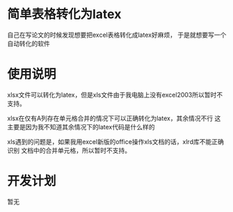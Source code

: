 # 简单表格转化为latex

自己在写论文的时候发现想要把excel表格转化成latex好麻烦，
于是就想要写一个自动转化的软件

# 使用说明

xlsx文件可以转化为latex，但是xls文件由于我电脑上没有excel2003所以暂时不支持。

xlsx在仅有A列存在单元格合并的情况下可以正确转化为latex，其余情况不行
这主要是因为我不知道其余情况下的latex代码是什么样的

xls遇到的问题是，如果我用excel新版的office操作xls文档的话，xlrd库不能正确识别
文档中的合并单元格，所以暂时不支持。

# 开发计划

暂无
